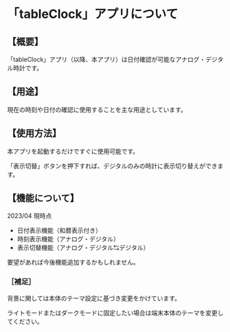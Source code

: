 # 「tableClock」アプリについて

## 【概要】

「tableClock」アプリ（以降、本アプリ）は日付確認が可能なアナログ・デジタル時計です。

## 【用途】

現在の時刻や日付の確認に使用することを主な用途としています。

## 【使用方法】

本アプリを起動するだけですぐに使用可能です。

「表示切替」ボタンを押下すれば、デジタルのみの時計に表示切り替えができます。

## 【機能について】

2023/04 現時点
- 日付表示機能（和暦表示付き）
- 時刻表示機能（アナログ・デジタル）
- 表示切替機能（アナログ・デジタル⇆デジタル）

要望があれば今後機能追加するかもしれません。

### ［補足］

背景に関しては本体のテーマ設定に基づき変更をかけています。

ライトモードまたはダークモードに固定したい場合は端末本体のテーマを変更してください。

